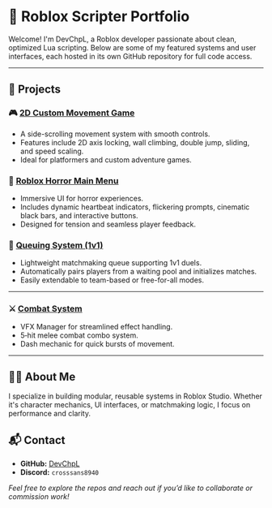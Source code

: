 # 🧠 Roblox Scripter Portfolio

Welcome! I'm DevChpL, a Roblox developer passionate about clean, optimized Lua scripting. Below are some of my featured systems and user interfaces, each hosted in its own GitHub repository for full code access.

---

## 💼 Projects

### 🎮 [2D Custom Movement Game](https://github.com/DevChpL/2D-CustomMovement-Game)

* A side-scrolling movement system with smooth controls.
* Features include 2D axis locking, wall climbing, double jump, sliding, and speed scaling.
* Ideal for platformers and custom adventure games.

### 🧟 [Roblox Horror Main Menu](https://github.com/DevChpL/roblox-horror-main-menu)

* Immersive UI for horror experiences.
* Includes dynamic heartbeat indicators, flickering prompts, cinematic black bars, and interactive buttons.
* Designed for tension and seamless player feedback.

### 🔁 [Queuing System (1v1)](https://github.com/DevChpL/Queuing-system-1v1-only-rn-)

* Lightweight matchmaking queue supporting 1v1 duels.
* Automatically pairs players from a waiting pool and initializes matches.
* Easily extendable to team-based or free-for-all modes.

---

### ⚔️ [Combat System](https://github.com/DevChpL/Combat-System)

* VFX Manager for streamlined effect handling.
* 5‑hit melee combat combo system.
* Dash mechanic for quick bursts of movement.

---

## 👨‍💻 About Me

I specialize in building modular, reusable systems in Roblox Studio. Whether it's character mechanics, UI interfaces, or matchmaking logic, I focus on performance and clarity.

## 📬 Contact

* **GitHub:** [DevChpL](https://github.com/DevChpL)
* **Discord:** `crosssans8940`

*Feel free to explore the repos and reach out if you’d like to collaborate or commission work!*
